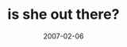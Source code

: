 ---
layout: base.njk
title : 'is she out there?' 
view_title : 'is she out there?' 
year : '2007' 
date : '2007-02-06' 
img_file : '/drawing/issheoutthere.png' 
html_file : 'issheoutthere' 
next_html : 'icanttellmybestfriendyet.html' 
year_order : '25' 
permalink : "title/{{html_file}}.html"
---